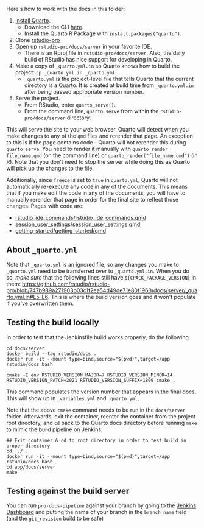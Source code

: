 Here's how to work with the docs in this folder:

1. [Install Quarto](https://quarto.org/docs/getting-started/installation.html). 
    * Download the CLI [here](https://github.com/quarto-dev/quarto-cli/releases/latest).
    * Install the Quarto R Package with `install.packages("quarto")`.
2. Clone [rstudio-pro](https://github.com/rstudio/rstudio-pro)
3. Open up `rstudio-pro/docs/server` in your favorite IDE. 
    * There is an Rproj file in `rstudio-pro/docs/server`. Also, the daily build of RStudio has nice support for developing in Quarto.
4. Make a copy of `_quarto.yml.in` so Quarto knows how to build the project: `cp _quarto.yml.in _quarto.yml`
    * `_quarto.yml` is the project-level file that tells Quarto that the current directory is a Quarto. It is created at build time from `_quarto.yml.in` after being passed appropriate version number. 
5. Serve the project. 
    * From RStudio, enter `quarto_serve()`. 
    * From the command line, `quarto serve` from within the `rstudio-pro/docs/server` directory.

This will serve the site to your web browser. Quarto will detect when you make changes to any of the `qmd` files and rerender that page. 
An exception to this is if the page contains code - Quarto will not rerender this during `quarto serve`. 
You need to render it manually with `quarto render file_name.qmd` (on the command line) or `quarto_render("file_name.qmd")` (in R). 
Note that you don't need to stop the server while doing this as Quarto will pick up the changes to the file.

Additionally, since `freeze` is set to `true` in `quarto.yml`, Quarto will not automatically re-execute any code in any of the documents.
This means that if you make edit the code in any of the documents, you will have to manually rerender that page in order for the final site to reflect those changes.
Pages with code are:

* [rstudio_ide_commands/rstudio_ide_commands.qmd](https://github.com/rstudio/rstudio-pro/blob/main/docs/server/rstudio_ide_commands/rstudio_ide_commands.qmd)
* [session_user_settings/session_user_settings.qmd](https://github.com/rstudio/rstudio-pro/blob/feature/quarto-docs-revision/docs/server/session_user_settings/session_user_settings.qmd)
* [getting_started/getting_started/qmd](https://github.com/rstudio/rstudio-pro/blob/main/docs/server/getting_started/getting_started.qmd)


## About `_quarto.yml`

Note that `_quarto.yml` is an ignored file, so any changes you make to `_quarto.yml` need to be transferred over to `_quarto.yml.in`. When you do so, *make sure* that the following lines still have `${CPACK_PACKAGE_VERSION}` in them: https://github.com/rstudio/rstudio-pro/blob/747b989a271903b03c1f2ea54d49de71e80f1963/docs/server/_quarto.yml.in#L5-L6. This is where the build version goes and it won't populate if you've overwritten them.

## Testing the build locally

In order to test that the Jenkinsfile build works properly, do the following.

```
cd docs/server
docker build --tag rstudio/docs .
docker run -it --mount type=bind,source="$(pwd)",target=/app rstudio/docs bash

cmake -E env RSTUDIO_VERSION_MAJOR=7 RSTUDIO_VERSION_MINOR=14 RSTUDIO_VERSION_PATCH=2021 RSTUDIO_VERSION_SUFFIX=1809 cmake .
```

This command populates the version number that appears in the final docs. 
This will show up in `_variables.yml` and `_quarto.yml`.

Note that the above `cmake` command needs to be run in the `docs/server` folder.
Afterwards, exit the container, reenter the container from the project root directory, and `cd` back to the Quarto docs directory before running `make` to mimic the build pipeline on Jenkins: 

```
## Exit container & cd to root directory in order to test build in proper directory
cd ../..
docker run -it --mount type=bind,source="$(pwd)",target=/app rstudio/docs bash
cd app/docs/server
make
```

## Testing against the build server

You can run `pro-docs-pipeline` against your branch by going to the [Jenkins Dashboard](https://build.rstudioservices.com/job/IDE/job/pro-docs-pipeline/build?delay=0sec) and putting the name of your branch in the `branch_name` field (and the `git_revision` build to be safe)
